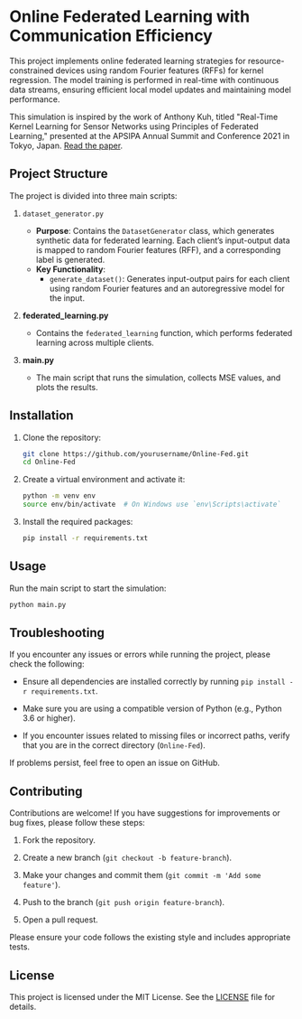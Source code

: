 # Online Federated Learning with Communication Efficiency

This project implements online federated learning strategies for resource-constrained devices using random Fourier features (RFFs) for kernel regression. The model training is performed in real-time with continuous data streams, ensuring efficient local model updates and maintaining model performance.

This simulation is inspired by the work of Anthony Kuh, titled "Real-Time Kernel Learning for Sensor Networks using Principles of Federated Learning," presented at the APSIPA Annual Summit and Conference 2021 in Tokyo, Japan. [Read the paper](https://ieeexplore.ieee.org/document/9689337).

## Project Structure

The project is divided into three main scripts:

1. `dataset_generator.py`
   - **Purpose**: Contains the `DatasetGenerator` class, which generates synthetic data for federated learning. Each client’s input-output data is mapped to random Fourier features (RFF), and a corresponding label is generated.
   - **Key Functionality**:
       - `generate_dataset()`: Generates input-output pairs for each client using random Fourier features and an autoregressive model for the input.

2. **federated_learning.py**
   - Contains the `federated_learning` function, which performs federated learning across multiple clients.

3. **main.py**
   - The main script that runs the simulation, collects MSE values, and plots the results.

## Installation

1. Clone the repository:
    ```bash
    git clone https://github.com/yourusername/Online-Fed.git
    cd Online-Fed
    ```

2. Create a virtual environment and activate it:
    ```bash
    python -m venv env
    source env/bin/activate  # On Windows use `env\Scripts\activate`
    ```

3. Install the required packages:
    ```bash
    pip install -r requirements.txt
    ```

## Usage

Run the main script to start the simulation:
```bash
python main.py
```

## Troubleshooting

If you encounter any issues or errors while running the project, please check the following:

- Ensure all dependencies are installed correctly by running `pip install -r requirements.txt`.
  
- Make sure you are using a compatible version of Python (e.g., Python 3.6 or higher).
 
- If you encounter issues related to missing files or incorrect paths, verify that you are in the correct directory (`Online-Fed`).

If problems persist, feel free to open an issue on GitHub.

## Contributing

Contributions are welcome! If you have suggestions for improvements or bug fixes, please follow these steps:

1. Fork the repository.

2. Create a new branch (`git checkout -b feature-branch`).

3. Make your changes and commit them (`git commit -m 'Add some feature'`).

4. Push to the branch (`git push origin feature-branch`).

5. Open a pull request.

Please ensure your code follows the existing style and includes appropriate tests.

## License

This project is licensed under the MIT License. See the [LICENSE](LICENSE.txt) file for details.
